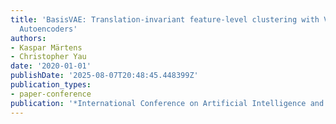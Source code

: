 ```yaml
---
title: 'BasisVAE: Translation-invariant feature-level clustering with Variational
  Autoencoders'
authors:
- Kaspar Märtens
- Christopher Yau
date: '2020-01-01'
publishDate: '2025-08-07T20:48:45.448399Z'
publication_types:
- paper-conference
publication: '*International Conference on Artificial Intelligence and Statistics*'
---
```

